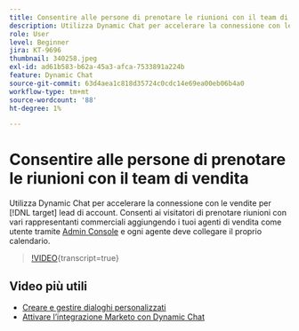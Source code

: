 ```yaml
---
title: Consentire alle persone di prenotare le riunioni con il team di vendita
description: Utilizza Dynamic Chat per accelerare la connessione con le vendite per  [!DNL target]  lead di account.
role: User
level: Beginner
jira: KT-9696
thumbnail: 340258.jpeg
exl-id: ad61b583-b62a-45a3-afca-7533891a224b
feature: Dynamic Chat
source-git-commit: 63d4aea1c818d35724c0cdc14e69ea00eb06b4a0
workflow-type: tm+mt
source-wordcount: '88'
ht-degree: 1%

---
```


# Consentire alle persone di prenotare le riunioni con il team di vendita

Utilizza Dynamic Chat per accelerare la connessione con le vendite per [!DNL target] lead di account. Consenti ai visitatori di prenotare riunioni con vari rappresentanti commerciali aggiungendo i tuoi agenti di vendita come utente tramite [Admin Console](https://adminconsole.adobe.com/) e ogni agente deve collegare il proprio calendario.

>[!VIDEO](https://video.tv.adobe.com/v/345014/?quality=12&learn=on&captions=ita){transcript=true}

## Video più utili

* [Creare e gestire dialoghi personalizzati](dialogue-management.md)
* [Attivare l’integrazione Marketo con Dynamic Chat](marketo-integration.md)
